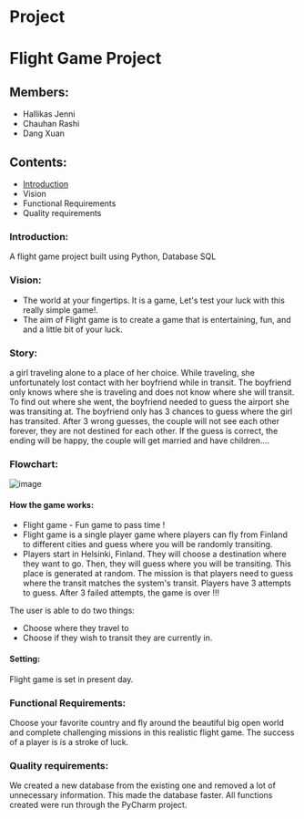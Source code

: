 # Project
# Flight Game Project
## Members:
- Hallikas Jenni
- Chauhan Rashi
- Dang Xuan
## Contents:
- [Introduction](https://github.com/XUANDANG1109/FLIGHT-GAME-PROJECT/edit/main/README.md)
- Vision
- Functional Requirements
- Quality requirements

### Introduction:
A flight game project built using Python, Database SQL

### Vision:
- The world at your fingertips. It is a game, Let's test your luck with this really simple game!.
- The aim of Flight game is to create a game that is entertaining, fun, and and a little bit of your luck. 

### Story:
a girl traveling alone to a place of her choice. While traveling, she unfortunately lost contact with her boyfriend while in transit. The boyfriend only knows where she is traveling and does not know where she will transit. To find out where she went, the boyfriend needed to guess the airport she was transiting at. The boyfriend only has 3 chances to guess where the girl has transited. After 3 wrong guesses, the couple will not see each other forever, they are not destined for each other. If the guess is correct, the ending will be happy, the couple will get married and have children.... 



### Flowchart:
![image](https://user-images.githubusercontent.com/102602490/195088791-1e25afd9-b39d-40c0-ae7d-4d237ad57ec8.png)


#### How the game works:
- Flight game - Fun game to pass time !
- Flight game is a single player game where players can fly from Finland to different cities and guess where you will be randomly transiting.
- Players start in Helsinki, Finland. They will choose a destination where they want to go. Then, they will guess where you will be transiting. This place is generated at random. The mission is that players need to guess where the transit matches the system's transit. Players have 3 attempts to guess. After 3 failed attempts, the game is over !!!

The user is able to do two things:
- Choose where they travel to
- Choose if they wish to transit they are currently in.

#### Setting:
Flight game is set in present day.

### Functional Requirements:
Choose your favorite country and fly around the beautiful big open world and complete challenging missions in this realistic flight game. The success of a player is is a stroke of luck.

### Quality requirements:
We created a new database from the existing one and removed a lot of unnecessary information. This made the database faster. All functions created were run through the PyCharm project. 
